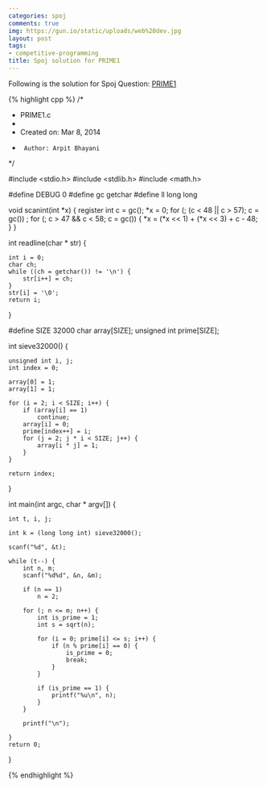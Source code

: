 ```yaml
---
categories: spoj
comments: true
img: https://gun.io/static/uploads/web%20dev.jpg
layout: post
tags:
- competitive-programming
title: Spoj solution for PRIME1
---
```


Following is the solution for Spoj Question: [PRIME1](http://www.spoj.com/problems/PRIME1/)

{% highlight cpp %}
/*
 * PRIME1.c
 *
 *  Created on: Mar 8, 2014
 *      Author: Arpit Bhayani
 */

#include <stdio.h>
#include <stdlib.h>
#include <math.h>

#define DEBUG 0
#define gc getchar
#define ll long long

void scanint(int *x) {
	register int c = gc();
	*x = 0;
	for (; (c < 48 || c > 57); c = gc())
		;
	for (; c > 47 && c < 58; c = gc()) {
		*x = (*x << 1) + (*x << 3) + c - 48;
	}
}

int readline(char * str) {

	int i = 0;
	char ch;
	while ((ch = getchar()) != '\n') {
		str[i++] = ch;
	}
	str[i] = '\0';
	return i;
}

#define SIZE 32000
char array[SIZE];
unsigned int prime[SIZE];

int sieve32000() {

	unsigned int i, j;
	int index = 0;

	array[0] = 1;
	array[1] = 1;

	for (i = 2; i < SIZE; i++) {
		if (array[i] == 1)
			continue;
		array[i] = 0;
		prime[index++] = i;
		for (j = 2; j * i < SIZE; j++) {
			array[i * j] = 1;
		}
	}

	return index;

}

int main(int argc, char * argv[]) {

	int t, i, j;

	int k = (long long int) sieve32000();

	scanf("%d", &t);

	while (t--) {
		int n, m;
		scanf("%d%d", &n, &m);

		if (n == 1)
			n = 2;

		for (; n <= m; n++) {
			int is_prime = 1;
			int s = sqrt(n);

			for (i = 0; prime[i] <= s; i++) {
				if (n % prime[i] == 0) {
					is_prime = 0;
					break;
				}
			}

			if (is_prime == 1) {
				printf("%u\n", n);
			}
		}

		printf("\n");

	}
	return 0;
}

{% endhighlight %}